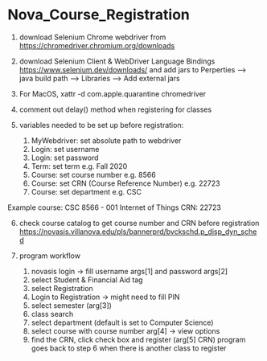 # Nova_Course_Registration

1. download Selenium Chrome webdriver from https://chromedriver.chromium.org/downloads
2. download Selenium Client & WebDriver Language Bindings https://www.selenium.dev/downloads/ and add jars to Perperties --> java build path --> Libraries --> Add external jars
3. For MacOS, 
   xattr -d com.apple.quarantine chromedriver
4. comment out delay() method when registering for classes
5. variables needed to be set up before registration:

    1) MyWebdriver: set absolute path to webdriver
    2) Login: set username
    3) Login: set password 
    4) Term: set term e.g. Fall 2020
    5) Course: set course number e.g. 8566 
    6) Course: set CRN (Course Reference Number) e.g. 22723
    7) Course: set department e.g. CSC

Example course: CSC 8566 - 001 Internet of Things CRN: 22723

6. check course catalog to get course number and CRN before registration
   https://novasis.villanova.edu/pls/bannerprd/bvckschd.p_disp_dyn_sched

7. program workflow
     1) novasis login -> fill username args[1] and password args[2]
     2) select Student & Financial Aid tag
     3) select Registration
     4) Login to Registration -> might need to fill PIN
     5) select semester (arg[3])
     6) class search
     7) select department (default is set to Computer Science)
     8) select course with course number arg[4] -> view options
     9) find the CRN, click check box and register (arg[5] CRN)
     program goes back to step 6 when there is another class to register
